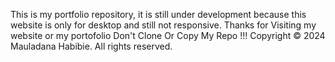 This is my portfolio repository, it is still under development because this website is only for desktop and still not responsive. Thanks for Visiting my website or my portofolio
Don't Clone Or Copy My Repo !!!
Copyright © 2024 Mauladana Habibie. All rights reserved.
